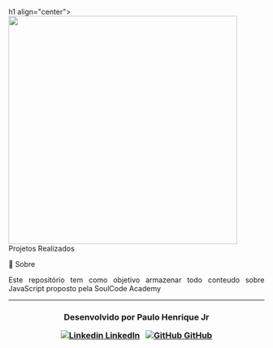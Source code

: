 h1 align="center">
    <img src="https://secure.meetupstatic.com/photos/event/1/7/9/6/600_492366038.jpeg" width="450px"></br>
    Projetos Realizados<br>
</h1


## 💬 Sobre 

<p align="justify">Este repositório tem como objetivo armazenar todo conteudo sobre JavaScript proposto pela SoulCode Academy</p>



---

<h3 align="center">

  Desenvolvido por Paulo Henrique Jr
  <br/>

  <a align="center">

   [![Linkedin](https://i.stack.imgur.com/gVE0j.png) LinkedIn](https://www.linkedin.com/in/paulohenrique-jr/)
&nbsp;
  [![GitHub](https://i.stack.imgur.com/tskMh.png) GitHub](https://github.com/PauloHenriqueJr)
  </a>
</h3>